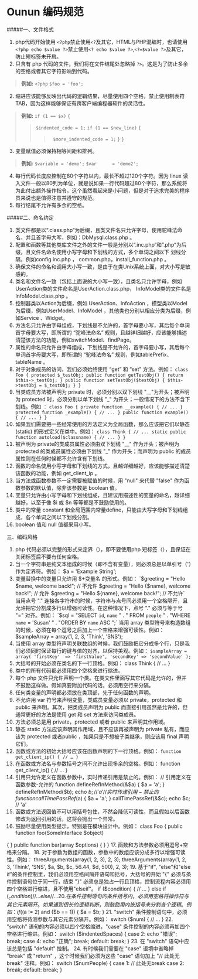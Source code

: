 Ounun 编码规范
=============

#####一、文件格式
1. php代码开始使用 `<?php`禁止使用`<?`及其它，HTML与PHP混编时，也请使用`<?php echo $value ?>`禁止使用`<? echo $value ?>`,`<?=$value ?>`及其它，防止短标签未开启。
1. 只含有 php 代码的文件，我们将在文件结尾处忽略掉 `?>`。这是为了防止多余的空格或者其它字符影响到代码。
> **例如:**
> `<?php`
> `$foo = 'foo';`
2. 缩进应该能够反映出代码的逻辑结果，尽量使用四个空格，禁止使用制表符TAB，因为这样能够保证有跨客户端编程器软件的灵活性。
> **例如:**
>` if (1 == $x) `
>`{`
>>`$indented_code = 1;`
>>`if (1 == $new_line)`
>>`{`
>>>` $more_indented_code = 1;`
>> `}`
 >`}`
3. 变量赋值必须保持相等间距和排列。
> **例如:**
>`$variable = 'demo';`
>`$var      = 'demo2';`
4. 每行代码长度应控制在80个字符以内，最长不超过120个字符。因为 linux 读入文件一般以80列为单位，就是说如果一行代码超过80个字符，那么系统将为此付出额外操作指令。这个虽然看起来是小问题，但是对于追求完美的程序员来说也是值得注意并遵守的规范。
5. 每行结尾不允许有多余的空格。

#####二、命名约定

1. 类文件都是以“.class.php“为后缀，且类文件名只允许字母，使用驼峰法命名，并且首字母大写，例如：DbMysql.class.php 。
2. 配置和函数等其他类库文件之外的文件一般是分别以“.inc.php“和”.php“为后缀，且文件名命名使用小写字母和下划线的方式，多个单词之间以下 划线分隔，例如config.inc.php ， common.php，install_function.php 。
3. 确保文件的命名和调用大小写一致，是由于在类Unix系统上面，对大小写是敏感的。
4. 类名和文件名一致（包括上面说的大小写一致），且类名只允许字母，例如 UserAction类的文件命名是UserAction.class.php， InfoModel类的文件名是InfoModel.class.php 。
5. 控制器类以Action为后缀，例如 UserAction、InfoAction ，模型类以Model为后缀，例如UserModel、InfoModel ，其他类也分别以相应分类为后缀，例如Service 、Widget。
6. 方法名只允许由字母组成，下划线是不允许的，首字母要小写，其后每个单词首字母要大写，即所谓的 “驼峰法命名” 规则，且越详细越好，应该能够描述清楚该方法的功能，例如switchModel、findPage。
7. 属性的命名只允许由字母组成，下划线是不允许的，首字母要小写，其后每个单词首字母要大写，即所谓的 “驼峰法命名” 规则，例如tablePrefix、tableName 。
8. 对于对象成员的访问，我们必须始终使用 “get” 和 “set” 方法。例如：
`class Foo
{
    protected $_testObj;
    public function getTestObj()
    {
        return $this->_testObj;
    }
    public function setTestObj($testObj)
    {
        $this->testObj = $_testObj;
    }
}`
9. 当类成员方法被声明为 private 时，必须分别以双下划线 "__"为开头；被声明为 protected 时，必须分别以单下划线 "_" 为开头；一般情况下的方法不含下划线。例如 ：
`class Foo
{
    private function __example()
    {
        // ...
    }
    protected function _example()
    {
        // ...
    }
    public function example()
    {
        // ...
    }
}`
10. 如果我们需要把一些经常使用的方法定义为全局函数，那么应该把它们以静态 (static) 的形式定义在类中。例如：
`class Think
{
    // ...
    static public function autoload($classname)
    {
        // ...
    }
}`
11. 被声明为 private的类成员属性必须由双下划线 "__" 作为开头；被声明为 protected 的类成员属性必须由下划线 "_" 作为开头；而声明为 public 的成员属性则在任何时候都不允许含有下划线。
12. 函数的命名使用小写字母和下划线的方式，且越详细越好，应该能够描述清楚该函数的功能，例如 get_client_ip 。
13. 当方法或函数参数不一定需要被赋值的时候，用 "null" 来代替 "false" 作为函数参数的默认值，除非该参数是 boolean 值。
14. 变量只允许由小写字母和下划线组成，且建议用描述性的变量的命名，越详细越好，以至于像 $i 或 $n 等等都是不鼓励使用的。
15. 类中的常量 constant 和全局范围内常量define，只能由大写字母和下划线组成，各个单词之间以下划线分割。
16. boolean 值和 null 值都采用小写。

三、编码风格

1. php 代码必须以完整的形式来定界（<?php … ?>），即不要使用php 短标签（<? … ?>），且保证在关闭标签后不要有任何空格。
2. 当一个字符串是纯文本组成的时候（即不含有变量），则必须总是以单引号（'）作为定界符。例如：
$a = 'Example String';
3. 变量替换中的变量只允许用 $+变量名 的形式。例如：
`$greeting = "Hello $name, welcome back!";   // 不允许
$greeting = "Hello {$name}, welcome back!"; // 允许
$greeting = "Hello ${name}, welcome back!"; // 不允许`
 当用点号 "." 连接各字符串的时候，字符串与点号间必须用一个空格隔开，且允许把它分割成多行以增强可读性。在这种情况下，点号 "." 必须与等于号 "=" 对齐。例如：
`$sql = "SELECT `id`, `name` " . " FROM `people` "
      . "WHERE `name` = 'Susan' "
      . "ORDER BY `name` ASC ";`
 当用 array 类型符号来构造数组的时候，必须在每个逗号之后加上一个空格来增强可读性。例如：$sampleArray = array(1, 2, 3, 'Think', 'SNS');
4. 当使用 array 类型符声明关联数组的时候，我们鼓励把它分成多个行，只是我们必须同时保证每行的键与值的对齐，以保持美观。例如：
`$sampleArray = array(
                   'firstKey'  => 'firstValue',
                   'secondKey' => 'secondValue'
               );`
5. 大括号的开始必须在类名的下一行顶格。例如：
class Think
{
    // ...
}
6. 类中的所有代码都必须用四个空格来进行缩进。
7. 每个 php 文件只允许声明一个类。在类文件里面写其它代码是允许的，但并不鼓励这样做。假如真要附加代码的话，必须用空行来分隔。
8. 任何类变量的声明都必须放在类顶部，先于任何函数的声明。
9. 不允许用 var 符号来声明变量，类成员变量必须以 private，protected 和 public 来声明。其次，把类成员声明为 public 而直接引用虽然是允许的，但通常更好的方法是使用 get 和 set 方法来访问类成员。
10. 方法必须总是用 private，protected 或者 public 来声明其作用域。
11. 静态 static 方法应该声明其作用域，且不应该再被声明为 private 私有，而应该为 protected 或者public ，如果只是不想被子类继承，则应该用 final 声明它们。
12. 函数或方法的初始大括号应该在函数声明的下一行顶格。例如： 
`function get_client_ip()
{
    // …
}`
13. 在函数或方法名与参数括号之间不允许出现多余的空格。例如：
function get_client_ip()
{
    // …
}
14. 引用只允许定义在函数参数中，实时传递引用是禁止的。例如：
// 引用定义在函数参数-允许的
function defineRefInMethod(&$a)
{
    $a = 'a';
} 
defineRefInMethod($b);
echo $b; // 'a'
// 实时传递引用-禁止的
function callTimePassRef($a)
{
    $a = 'a';
}
callTimePassRef(&$c);
echo $c; // 'a'
15. 函数或方法返回值不可以用括号包住，不然会降低可读性，而且假如以后函数修改为返回引用的话，这将会抛出一个异常。
16. 鼓励尽量使用类型提示，特别是在模块设计中。例如：
class Foo
{
    public function foo(SomeInterface $object)

   {
    }
    public function bar(array $options)
    {
    }
}
17. 函数和方法参数必须用逗号+空格来分隔。
18. 对于参数为数组的函数，参数中的数组应该分成多行以增强可读性。例如：
threeArguments(array(1, 2, 3), 2, 3);
threeArguments(array(1, 2, 3, 'Think',
                    'SNS', $a, $b, $c,
                    56.44, $d, 500), 2, 3);
19.  基于"if", "else"和"else if"的条件控制里，我们必须用空格间隔开语句和括号，大括号的开始 "{" 必须与条件控制语句位于同一行，结束 "}" 必须总是独占一行且顶格，控制流程内容必须用四个空格进行缩进，且不使用"elseif"。
if ($condition) {
    // ...
} else if ($_condition) {
    // ...
} else {
    // ...
}
20. 在条件控制语句的条件括号内，必须用空格将操作符与其它元素隔开。如果遇到很长的逻辑判断，则鼓励用内嵌括号来分割各个逻辑。例如：
if (($a != 2) and ($b == 1)) {
    $a = $b;
}
21. "switch" 条件控制语句中，必须用空格将待测参数与其它元素分隔开。例如：
switch ($num) {
    // …
}
22.  "switch" 语句的内容必须以四个空格缩进，"case" 条件控制的内容必须再加四个空格进行缩进。例如：
switch ($indentedSpaces) {
    case 2:
        echo "错误";
        break;
    case 4:
        echo "正确";
        break;
    default:
        break;
}
23. 在 "switch" 语句中应该总是包括 "default" 控制。
24. 有时候我们需要在 "case" 语境中省略掉 "break" 或 "return" ，这个时候我们必须为这些 "case" 语句加上 "// 此处无break" 注释。例如：
switch ($numPeople) {
case 1: // 此处无break
case 2:
      break;
default:
      break;
}



